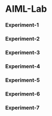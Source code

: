 # AIML-Lab

### Experiment-1

### Experiment-2

### Experiment-3

### Experiment-4

### Experiment-5

### Experiment-6

### Experiment-7
